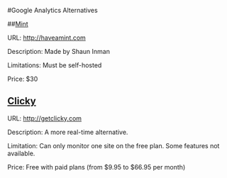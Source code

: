 #Google Analytics Alternatives

##[Mint](http://haveamint.com)

URL: http://haveamint.com

Description: Made by Shaun Inman

Limitations: Must be self-hosted

Price: $30

## [Clicky](http://getclicky.com)

URL: http://getclicky.com

Description: A more real-time alternative.

Limitation: Can only monitor one site on the free plan. Some features not
available.

Price: Free with paid plans (from $9.95 to $66.95 per month)
